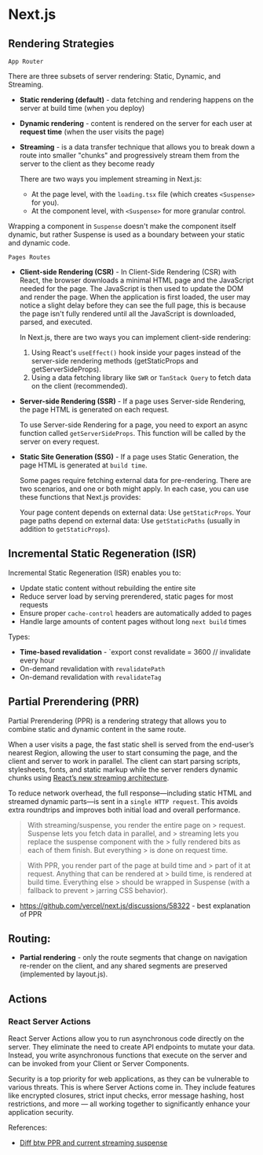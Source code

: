 # Next.js

## Rendering Strategies

`App Router`

There are three subsets of server rendering: Static, Dynamic, and Streaming.

* **Static rendering (default)** - data fetching and rendering happens on the server at build time (when you deploy)
* **Dynamic rendering** - content is rendered on the server for each user at **request time** (when the user visits the page)
* **Streaming** - is a data transfer technique that allows you to break down a route into smaller "chunks" and progressively stream them from the server to the client as they become ready
  
  There are two ways you implement streaming in Next.js:
  * At the page level, with the `loading.tsx` file (which creates `<Suspense>` for you).
  * At the component level, with `<Suspense>` for more granular control.

Wrapping a component in `Suspense` doesn't make the component itself dynamic, but rather Suspense is used as a boundary between your static and dynamic code.

`Pages Routes`

* **Client-side Rendering (CSR)** - In Client-Side Rendering (CSR) with React, the browser downloads a minimal HTML page and the JavaScript needed for the page. The JavaScript is then used to update the DOM and render the page. When the application is first loaded, the user may notice a slight delay before they can see the full page, this is because the page isn't fully rendered until all the JavaScript is downloaded, parsed, and executed.

  In Next.js, there are two ways you can implement client-side rendering:

  1. Using React's `useEffect()` hook inside your pages instead of the server-side rendering methods (getStaticProps and getServerSideProps).
  2. Using a data fetching library like `SWR` or `TanStack Query` to fetch data on the client (recommended).
* **Server-side Rendering (SSR)** - If a page uses Server-side Rendering, the page HTML is generated on each request.

  To use Server-side Rendering for a page, you need to export an async function called `getServerSideProps`. This function will be called by the server on every request.
* **Static Site Generation (SSG)** - If a page uses Static Generation, the page HTML is generated at `build time`.
  
  Some pages require fetching external data for pre-rendering. There are two scenarios, and one or both might apply. In each case, you can use these functions that Next.js provides:

  Your page content depends on external data: Use `getStaticProps`.
  Your page paths depend on external data: Use `getStaticPaths` (usually in addition to `getStaticProps`).

## Incremental Static Regeneration (ISR)

Incremental Static Regeneration (ISR) enables you to:

* Update static content without rebuilding the entire site
* Reduce server load by serving prerendered, static pages for most requests
* Ensure proper `cache-control` headers are automatically added to pages
* Handle large amounts of content pages without long `next build` times

Types:
* **Time-based revalidation** - `export const revalidate = 3600 // invalidate every hour
* On-demand revalidation with `revalidatePath`
* On-demand revalidation with `revalidateTag`

## Partial Prerendering (PRR)

Partial Prerendering (PPR) is a rendering strategy that allows you to combine static and dynamic content in the same route.

When a user visits a page, the fast static shell is served from the end-user’s nearest Region, allowing the user to start consuming the page, and the client and server to work in parallel. The client can start parsing scripts, stylesheets, fonts, and static markup while the server renders dynamic chunks using [React’s new streaming architecture](https://vercel.com/blog/understanding-react-server-components).

To reduce network overhead, the full response—including static HTML and streamed dynamic parts—is sent in a `single HTTP request`. This avoids extra roundtrips and improves both initial load and overall performance.

> With streaming/suspense, you render the entire page on > request. Suspense lets you fetch data in parallel, and > streaming lets you replace the suspense component with the > fully rendered bits as each of them finish. But everything > is done on request time.

> With PPR, you render part of the page at build time and > part of it at request. Anything that can be rendered at > build time, is rendered at build time. Everything else > should be wrapped in Suspense (with a fallback to prevent > jarring CSS behavior).

* https://github.com/vercel/next.js/discussions/58322 - best explanation of PPR

## Routing:
* **Partial rendering** - only the route segments that change on navigation re-render on the client, and any shared segments are preserved (implemented by layout.js).

## Actions

### React Server Actions

React Server Actions allow you to run asynchronous code directly on the server. They eliminate the need to create API endpoints to mutate your data. Instead, you write asynchronous functions that execute on the server and can be invoked from your Client or Server Components.

Security is a top priority for web applications, as they can be vulnerable to various threats. This is where Server Actions come in. They include features like encrypted closures, strict input checks, error message hashing, host restrictions, and more — all working together to significantly enhance your application security.


References:

* [Diff btw PPR and current streaming suspense](https://github.com/vercel/next.js/discussions/58322)